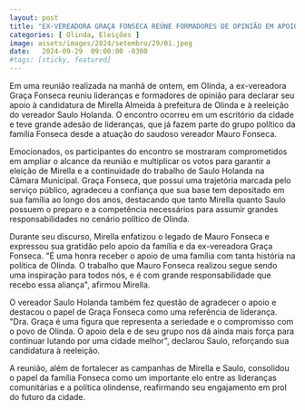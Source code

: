 ```yaml
---
layout: post
title: "EX-VEREADORA GRAÇA FONSECA REÚNE FORMADORES DE OPINIÃO EM APOIO A MIRELLA E SAULO HOLANDA"
categories: [ Olinda, Eleições ]
image: assets/images/2024/setembro/29/01.jpeg
date:   2024-09-29  09:00:00 -0300
#tags: [sticky, featured]
---
```

Em uma reunião realizada na manhã de ontem, em Olinda, a ex-vereadora Graça Fonseca reuniu lideranças e formadores de opinião para declarar seu apoio à candidatura de Mirella Almeida à prefeitura de Olinda e à reeleição do vereador Saulo Holanda. O encontro ocorreu em um escritório da cidade e teve grande adesão de lideranças, que já fazem parte do grupo político da família Fonseca desde a atuação do saudoso vereador Mauro Fonseca.

Emocionados, os participantes do encontro se mostraram comprometidos em ampliar o alcance da reunião e multiplicar os votos para garantir a eleição de Mirella e a continuidade do trabalho de Saulo Holanda na Câmara Municipal. Graça Fonseca, que possui uma trajetória marcada pelo serviço público, agradeceu a confiança que sua base tem depositado em sua família ao longo dos anos, destacando que tanto Mirella quanto Saulo possuem o preparo e a competência necessários para assumir grandes responsabilidades no cenário político de Olinda.

Durante seu discurso, Mirella enfatizou o legado de Mauro Fonseca e expressou sua gratidão pelo apoio da família e da ex-vereadora Graça Fonseca. "É uma honra receber o apoio de uma família com tanta história na política de Olinda. O trabalho que Mauro Fonseca realizou segue sendo uma inspiração para todos nós, e é com grande responsabilidade que recebo essa aliança", afirmou Mirella.

O vereador Saulo Holanda também fez questão de agradecer o apoio e destacou o papel de Graça Fonseca como uma referência de liderança. "Dra. Graça é uma figura que representa a seriedade e o compromisso com o povo de Olinda. O apoio dela e de seu grupo nos dá ainda mais força para continuar lutando por uma cidade melhor", declarou Saulo, reforçando sua candidatura à reeleição.

A reunião, além de fortalecer as campanhas de Mirella e Saulo, consolidou o papel da família Fonseca como um importante elo entre as lideranças comunitárias e a política olindense, reafirmando seu engajamento em prol do futuro da cidade.
